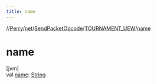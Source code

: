 ```yaml
---
title: name
---
```

//[Perry](../../../../index.html)/[net](../../index.html)/[SendPacketOpcode](../index.html)/[TOURNAMENT_UEW](index.html)/[name](name.html)



# name



[jvm]\
val [name](name.html): [String](https://kotlinlang.org/api/latest/jvm/stdlib/kotlin/-string/index.html)




